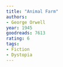 ```yaml
---
title: "Animal Farm"
authors:
- George Orwell
year: 1945
goodreads: 7613
rating: 6
tags:
- Fiction
- Dystopia
---
```


